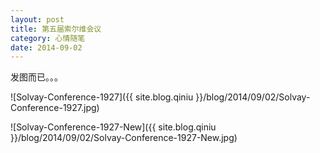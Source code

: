 ```yaml
---
layout: post
title: 第五届索尔维会议
category: 心情随笔
date: 2014-09-02
---
```


发图而已。。。

![Solvay-Conference-1927]({{ site.blog.qiniu }}/blog/2014/09/02/Solvay-Conference-1927.jpg)

<!-- more -->

![Solvay-Conference-1927-New]({{ site.blog.qiniu }}/blog/2014/09/02/Solvay-Conference-1927-New.jpg)
